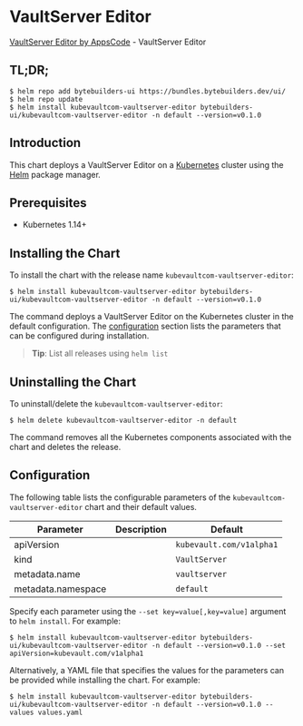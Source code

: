 # VaultServer Editor

[VaultServer Editor by AppsCode](https://byte.builders) - VaultServer Editor

## TL;DR;

```console
$ helm repo add bytebuilders-ui https://bundles.bytebuilders.dev/ui/
$ helm repo update
$ helm install kubevaultcom-vaultserver-editor bytebuilders-ui/kubevaultcom-vaultserver-editor -n default --version=v0.1.0
```

## Introduction

This chart deploys a VaultServer Editor on a [Kubernetes](http://kubernetes.io) cluster using the [Helm](https://helm.sh) package manager.

## Prerequisites

- Kubernetes 1.14+

## Installing the Chart

To install the chart with the release name `kubevaultcom-vaultserver-editor`:

```console
$ helm install kubevaultcom-vaultserver-editor bytebuilders-ui/kubevaultcom-vaultserver-editor -n default --version=v0.1.0
```

The command deploys a VaultServer Editor on the Kubernetes cluster in the default configuration. The [configuration](#configuration) section lists the parameters that can be configured during installation.

> **Tip**: List all releases using `helm list`

## Uninstalling the Chart

To uninstall/delete the `kubevaultcom-vaultserver-editor`:

```console
$ helm delete kubevaultcom-vaultserver-editor -n default
```

The command removes all the Kubernetes components associated with the chart and deletes the release.

## Configuration

The following table lists the configurable parameters of the `kubevaultcom-vaultserver-editor` chart and their default values.

|     Parameter      | Description |         Default          |
|--------------------|-------------|--------------------------|
| apiVersion         |             | `kubevault.com/v1alpha1` |
| kind               |             | `VaultServer`            |
| metadata.name      |             | `vaultserver`            |
| metadata.namespace |             | `default`                |


Specify each parameter using the `--set key=value[,key=value]` argument to `helm install`. For example:

```console
$ helm install kubevaultcom-vaultserver-editor bytebuilders-ui/kubevaultcom-vaultserver-editor -n default --version=v0.1.0 --set apiVersion=kubevault.com/v1alpha1
```

Alternatively, a YAML file that specifies the values for the parameters can be provided while
installing the chart. For example:

```console
$ helm install kubevaultcom-vaultserver-editor bytebuilders-ui/kubevaultcom-vaultserver-editor -n default --version=v0.1.0 --values values.yaml
```
